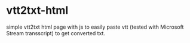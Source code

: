 # vtt2txt-html
simple vtt2txt html page with js to easily paste vtt (tested with Microsoft Stream transscript) to get converted txt.
